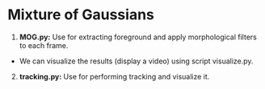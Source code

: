 # Mixture of Gaussians

1. **MOG.py:** Use for extracting foreground and apply morphological filters to each frame.
- We can visualize the results (display a video) using script visualize.py.

2. **tracking.py:** Use for performing tracking and visualize it.